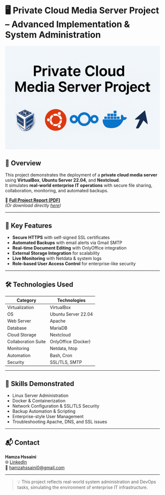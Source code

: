 # 🖥️ Private Cloud Media Server Project – Advanced Implementation & System Administration

![Project Banner](banner.png)

## 📌 Overview
This project demonstrates the deployment of a **private cloud media server** using **VirtualBox**, **Ubuntu Server 22.04**, and **Nextcloud**.  
It simulates **real-world enterprise IT operations** with secure file sharing, collaboration, monitoring, and automated backups.

📄 **[Full Project Report (PDF)](Private%20Cloud%20Media%20Server%20Project%20V1.pdf)**  
*(Or download directly [here](https://github.com/hamzahssaini/private-cloud-media-server/raw/main/Private%20Cloud%20Media%20Server%20Project%20V1.pdf))*

---

## 🚀 Key Features
- **Secure HTTPS** with self-signed SSL certificates
- **Automated Backups** with email alerts via Gmail SMTP
- **Real-time Document Editing** with OnlyOffice integration
- **External Storage Integration** for scalability
- **Live Monitoring** with Netdata & system logs
- **Role-based User Access Control** for enterprise-like security

---

## 🛠️ Technologies Used
| Category              | Technologies |
|-----------------------|--------------|
| Virtualization        | VirtualBox |
| OS                    | Ubuntu Server 22.04 |
| Web Server            | Apache |
| Database              | MariaDB |
| Cloud Storage         | Nextcloud |
| Collaboration Suite   | OnlyOffice (Docker) |
| Monitoring            | Netdata, htop |
| Automation            | Bash, Cron |
| Security              | SSL/TLS, SMTP |

---

## 🎯 Skills Demonstrated
- Linux Server Administration
- Docker & Containerization
- Network Configuration & SSL/TLS Security
- Backup Automation & Scripting
- Enterprise-style User Management
- Troubleshooting Apache, DNS, and SSL issues

---

## 📬 Contact
**Hamza Hssaini**  
🌐 [LinkedIn](https://www.linkedin.com/in/hamza-hssaini)  
📧 hamzahssaini0@gmail.com

---

> 💡 This project reflects real-world system administration and DevOps tasks, simulating the environment of enterprise IT infrastructure.
